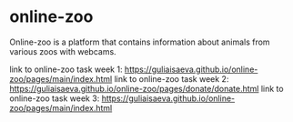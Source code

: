 # online-zoo
 Online-zoo is a platform that contains information about animals from various zoos with webcams.

 link to online-zoo task week 1: https://guliaisaeva.github.io/online-zoo/pages/main/index.html
  link to online-zoo task week 2: https://guliaisaeva.github.io/online-zoo/pages/donate/donate.html
   link to online-zoo task week 3: https://guliaisaeva.github.io/online-zoo/pages/main/index.html